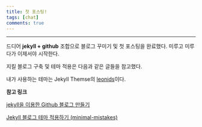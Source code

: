 ```yaml
---
title: 첫 포스팅!
tags: [chat]
comments: true
---
```

----
드디어 **jekyll + github** 조합으로 블로그 꾸미기 및 첫 포스팅을 완료했다.
미루고 미루다가 이제서야 시작한다.

지킬 블로그 구축 및 테마 적용은 다음과 같은 글들을 참고했다.

내가 사용하는 테마는 Jekyll Themse의 [leonids](https://github.com/renyuanz/leonids)이다.


**참고 링크**

[jekyll을 이용한 Github 블로그 만들기](http://labs.brandi.co.kr/2018/05/14/chunbs.html)

[Jekyll 블로그 테마 적용하기 (minimal-mistakes)](https://junhobaik.github.io/jekyll-apply-theme/)